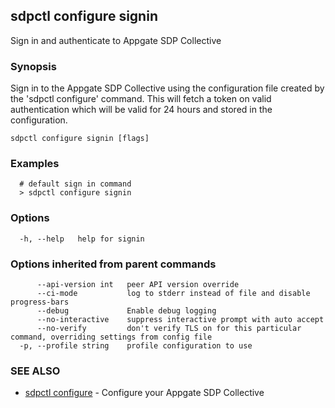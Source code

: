 ## sdpctl configure signin

Sign in and authenticate to Appgate SDP Collective

### Synopsis

Sign in to the Appgate SDP Collective using the configuration file created by the 'sdpctl configure' command.
This will fetch a token on valid authentication which will be valid for 24 hours and stored in the configuration.

```
sdpctl configure signin [flags]
```

### Examples

```
  # default sign in command
  > sdpctl configure signin
```

### Options

```
  -h, --help   help for signin
```

### Options inherited from parent commands

```
      --api-version int   peer API version override
      --ci-mode           log to stderr instead of file and disable progress-bars
      --debug             Enable debug logging
      --no-interactive    suppress interactive prompt with auto accept
      --no-verify         don't verify TLS on for this particular command, overriding settings from config file
  -p, --profile string    profile configuration to use
```

### SEE ALSO

* [sdpctl configure](sdpctl_configure.md)	 - Configure your Appgate SDP Collective

